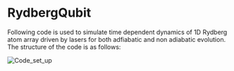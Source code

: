 # RydbergQubit

Following code is used to simulate time dependent dynamics of 1D Rydberg atom array driven by lasers for both adfiabatic and non adiabatic evolution. The structure of the code is as follows:

![Code_set_up](https://github.com/oliverlind/RydbergQubit/assets/114097222/cfce0b9a-289d-4052-918e-d945d16543ae)

